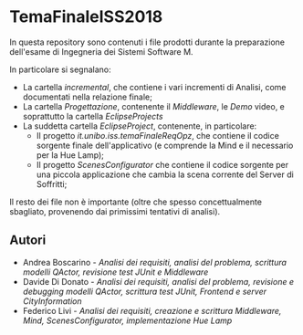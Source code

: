 # TemaFinaleISS2018

In questa repository sono contenuti i file prodotti durante la preparazione dell'esame di Ingegneria dei Sistemi Software M.

In particolare si segnalano:
- La cartella *incremental*, che contiene i vari incrementi di Analisi, come documentati nella relazione finale;
- La cartella *Progettazione*, contenente il *Middleware*, le *Demo* video, e soprattutto la cartella *EclipseProjects*
- La suddetta cartella *EclipseProject*, contenente, in particolare:
  * Il progetto *it.unibo.iss.temaFinaleReqOpz*, che contiene il codice sorgente finale dell'applicativo (e comprende la Mind e il necessario per la Hue Lamp);
  * Il progetto *ScenesConfigurator* che contiene il codice sorgente per una piccola applicazione che cambia la scena corrente del Server di Soffritti;
  
Il resto dei file non è importante (oltre che spesso concettualmente sbagliato, provenendo dai primissimi tentativi di analisi).

## Autori

* Andrea Boscarino - *Analisi dei requisiti, analisi del problema, scrittura modelli QActor, revisione test JUnit e Middleware*
* Davide Di Donato - *Analisi dei requisiti, analisi del problema, revisione e debugging modelli QActor, scrittura test JUnit, Frontend e server CityInformation*
* Federico Livi - *Analisi dei requisiti, creazione e scrittura Middleware, Mind, ScenesConfigurator, implementazione Hue Lamp*
